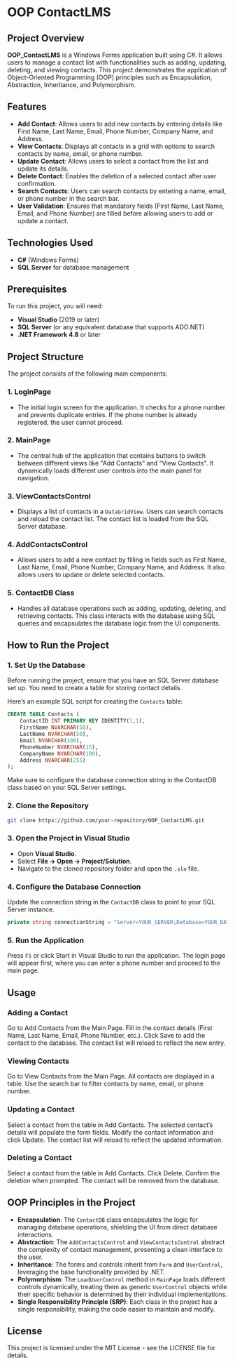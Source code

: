 # OOP ContactLMS

## Project Overview

**OOP_ContactLMS** is a Windows Forms application built using C#. It allows users to manage a contact list with functionalities such as adding, updating, deleting, and viewing contacts. This project demonstrates the application of Object-Oriented Programming (OOP) principles such as Encapsulation, Abstraction, Inheritance, and Polymorphism.

## Features

- **Add Contact**: Allows users to add new contacts by entering details like First Name, Last Name, Email, Phone Number, Company Name, and Address.
- **View Contacts**: Displays all contacts in a grid with options to search contacts by name, email, or phone number.
- **Update Contact**: Allows users to select a contact from the list and update its details.
- **Delete Contact**: Enables the deletion of a selected contact after user confirmation.
- **Search Contacts**: Users can search contacts by entering a name, email, or phone number in the search bar.
- **User Validation**: Ensures that mandatory fields (First Name, Last Name, Email, and Phone Number) are filled before allowing users to add or update a contact.

## Technologies Used

- **C#** (Windows Forms)
- **SQL Server** for database management

## Prerequisites

To run this project, you will need:
- **Visual Studio** (2019 or later)
- **SQL Server** (or any equivalent database that supports ADO.NET)
- **.NET Framework 4.8** or later

## Project Structure

The project consists of the following main components:

### 1. **LoginPage**
   - The initial login screen for the application. It checks for a phone number and prevents duplicate entries. If the phone number is already registered, the user cannot proceed.

### 2. **MainPage**
   - The central hub of the application that contains buttons to switch between different views like "Add Contacts" and "View Contacts". It dynamically loads different user controls into the main panel for navigation.

### 3. **ViewContactsControl**
   - Displays a list of contacts in a `DataGridView`. Users can search contacts and reload the contact list. The contact list is loaded from the SQL Server database.
   
### 4. **AddContactsControl**
   - Allows users to add a new contact by filling in fields such as First Name, Last Name, Email, Phone Number, Company Name, and Address. It also allows users to update or delete selected contacts.

### 5. **ContactDB Class**
   - Handles all database operations such as adding, updating, deleting, and retrieving contacts. This class interacts with the database using SQL queries and encapsulates the database logic from the UI components.

## How to Run the Project

### 1. Set Up the Database
Before running the project, ensure that you have an SQL Server database set up. You need to create a table for storing contact details.

Here’s an example SQL script for creating the `Contacts` table:

```sql
CREATE TABLE Contacts (
    ContactID INT PRIMARY KEY IDENTITY(1,1),
    FirstName NVARCHAR(50),
    LastName NVARCHAR(50),
    Email NVARCHAR(100),
    PhoneNumber NVARCHAR(15),
    CompanyName NVARCHAR(100),
    Address NVARCHAR(255)
);
```
Make sure to configure the database connection string in the ContactDB class based on your SQL Server settings.

### 2. Clone the Repository

```bash
git clone https://github.com/your-repository/OOP_ContactLMS.git
```

### 3. Open the Project in Visual Studio
-   Open **Visual Studio**.
-   Select **File -> Open -> Project/Solution**.
-   Navigate to the cloned repository folder and open the `.sln` file.

### 4. Configure the Database Connection
Update the connection string in the `ContactDB` class to point to your SQL Server instance.

```csharp
private string connectionString = "Server=YOUR_SERVER;Database=YOUR_DATABASE;Integrated Security=True;";
```

### 5. Run the Application
Press `F5` or click Start in Visual Studio to run the application.
The login page will appear first, where you can enter a phone number and proceed to the main page.

## Usage

### Adding a Contact

Go to Add Contacts from the Main Page.
Fill in the contact details (First Name, Last Name, Email, Phone Number, etc.).
Click Save to add the contact to the database.
The contact list will reload to reflect the new entry.

### Viewing Contacts

Go to View Contacts from the Main Page.
All contacts are displayed in a table.
Use the search bar to filter contacts by name, email, or phone number.

### Updating a Contact

Select a contact from the table in Add Contacts.
The selected contact’s details will populate the form fields.
Modify the contact information and click Update.
The contact list will reload to reflect the updated information.

### Deleting a Contact

Select a contact from the table in Add Contacts.
Click Delete.
Confirm the deletion when prompted.
The contact will be removed from the database.

## OOP Principles in the Project


-   **Encapsulation**: The `ContactDB` class encapsulates the logic for managing database operations, shielding the UI from direct database interactions.
-   **Abstraction**: The `AddContactsControl` and `ViewContactsControl` abstract the complexity of contact management, presenting a clean interface to the user.
-   **Inheritance**: The forms and controls inherit from `Form` and `UserControl`, leveraging the base functionality provided by .NET.
-   **Polymorphism**: The `LoadUserControl` method in `MainPage` loads different controls dynamically, treating them as generic `UserControl` objects while their specific behavior is determined by their individual implementations.
-   **Single Responsibility Principle (SRP)**: Each class in the project has a single responsibility, making the code easier to maintain and modify.

License
-------

This project is licensed under the MIT License - see the LICENSE file for details.
